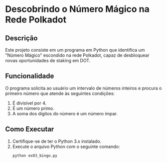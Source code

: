 # Descobrindo o Número Mágico na Rede Polkadot

## Descrição
Este projeto consiste em um programa em Python que identifica um "Número Mágico" escondido na rede Polkadot, capaz de desbloquear novas oportunidades de staking em DOT.

## Funcionalidade
O programa solicita ao usuário um intervalo de números inteiros e procura o primeiro número que atende às seguintes condições:
1. É divisível por 4.
2. É um número primo.
3. A soma dos dígitos do número é um número ímpar.

## Como Executar
1. Certifique-se de ter o Python 3.x instalado.
2. Execute o arquivo Python com o seguinte comando:
   ```bash
   python ex03_bingo.py
